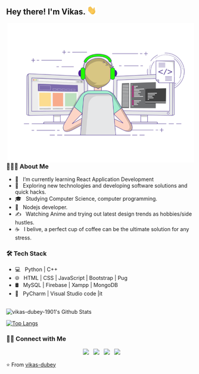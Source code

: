 <h2> Hey there! I'm Vikas. <img src="https://github.com/vikas-dubey-1901/vikas-dubey-1901/blob/master/Hi.gif" width="25"></h2>
<img align="right" alt="GIF" src="https://github.com/vikas-dubey-1901/vikas-dubey-1901/blob/master/gif3.gif" width="500"/>

<h3> 👨🏻‍💻 About Me </h3>

- 🔭 &nbsp; I’m currently learning React Application Development
- 🤔 &nbsp; Exploring new technologies and developing software solutions and quick hacks.
- 🎓 &nbsp; Studying Computer Science, computer programming.
- 💼 &nbsp; Nodejs developer.
- ✍️ &nbsp; Watching Anime and trying out latest design trends as hobbies/side hustles.
- ☕ &nbsp; I belive, a perfect cup of coffee can be the ultimate solution for any stress. 

<h3>🛠 Tech Stack</h3>

- 💻 &nbsp; Python | C++  
- 🌐 &nbsp; HTML | CSS | JavaScript | Bootstrap | Pug
- 🛢 &nbsp; MySQL | Firebase | Xampp | MongoDB
- 🔧 &nbsp; PyCharm | Visual Studio code |it


<br>

<img align="center" src="https://github-readme-stats.vercel.app/api?username=vikas-dubey-1901&include_all_commits=true&count_private=true&show_icons=true&line_height=20&title_color=7A7ADB&icon_color=2234AE&text_color=D3D3D3&bg_color=0,000000,130F40" alt="vikas-dubey-1901's Github Stats">

</br>

[![Top Langs](https://github-readme-stats.vercel.app/api/top-langs/?username=vikas-dubey-1901&layout=compact&text_color=daf7dc&bg_color=151515)](https://github.com/vikas-dubey-1901/github-readme-stats)


<h3> 🤝🏻 Connect with Me </h3>

<p align="center">
&nbsp; <a href="https://twitter.com/vikasdu76158147" target="_blank" rel="noopener noreferrer"><img src="https://img.icons8.com/plasticine/100/000000/twitter.png" width="50" /></a>  
&nbsp; <a href="https://www.instagram.com/vikas_dubey_404/" target="_blank" rel="noopener noreferrer"><img src="https://img.icons8.com/plasticine/100/000000/instagram-new.png" width="50" /></a>  
&nbsp; <a href="https://www.linkedin.com/in/vikas-dubey-366377175/" target="_blank" rel="noopener noreferrer"><img src="https://img.icons8.com/plasticine/100/000000/linkedin.png" width="50" /></a>
&nbsp; <a href="mailto:dubey.vikas5003@gmail.com" target="_blank" rel="noopener noreferrer"><img src="https://img.icons8.com/plasticine/100/000000/gmail.png"  width="50" /></a>
</p>

⭐️ From [vikas-dubey](https://github.com/vikas-dubey-1901)
